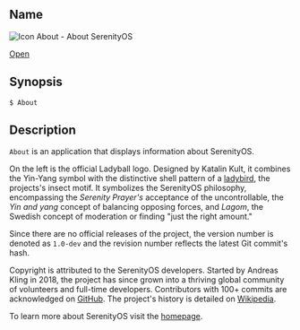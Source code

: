 ## Name

![Icon](/res/icons/16x16/ladyball.png) About - About SerenityOS

[Open](launch:///bin/About)

## Synopsis

```**sh
$ About
```

## Description

`About` is an application that displays information about SerenityOS.

On the left is the official Ladyball logo. Designed by Katalin Kult, it combines the Yin-Yang symbol with the distinctive shell pattern of a [ladybird](https://en.wikipedia.org/wiki/Coccinellidae), the projects's insect motif. It symbolizes the SerenityOS philosophy, encompassing the _Serenity Prayer's_ acceptance of the uncontrollable, the _Yin and yang_ concept of balancing opposing forces, and _Lagom_, the Swedish concept of moderation or finding "just the right amount."

Since there are no official releases of the project, the version number is denoted as `1.0-dev` and the revision number reflects the latest Git commit's hash.

Copyright is attributed to the SerenityOS developers. Started by Andreas Kling in 2018, the project has since grown into a thriving global community of volunteers and full-time developers. Contributors with 100+ commits are acknowledged on [GitHub](https://github.com/SerenityOS/serenity#authors). The project's history is detailed on [Wikipedia](https://en.wikipedia.org/wiki/SerenityOS).

To learn more about SerenityOS visit the [homepage](https://serenityos.org).
